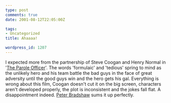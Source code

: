```yaml
---
type: post
comments: true
date: 2001-08-12T22:05:00Z

tags:
- Uncategorized
title: Ahaaaa!

wordpress_id: 1207
---
```


I expected more from the partnership of Steve Coogan and Henry Normal in '[The Parole Officer](http://uk.imdb.com/Title?0283534 )'. The words 'formulaic' and 'tedious' spring to mind as the unlikely hero and his team battle the bad guys in the face of great adversity until the good guys win and the hero gets his gal. Everything is wrong about this film, Coogan doesn't cut it on the big screen, characters aren't developed properly, the plot is inconsistent and the jokes fall flat. A disappointment indeed. [Peter Bradshaw](http://film.guardian.co.uk/News_Story/Critic_Review/Guardian_review/0,4267,534451,00.html ) sums it up perfectly. 
